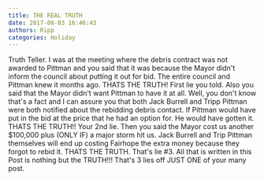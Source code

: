 ```yaml
---
title: THE REAL TRUTH
date: 2017-08-03 16:46:43
authors: Ripp
categories: Holiday
---
```


 Truth Teller. I was at the meeting where the debris contract was not awarded to Pittman and you said that it was because the Mayor didn't inform the council about putting it out for bid. The entire council and Pittman knew it months ago. THATS THE TRUTH! First lie you told. Also you said that the Mayor didn't want Pittman to have it at all. Well, you don't know that's a fact and I can assure you that both Jack Burrell and Tripp Pittman were both notified about the rebidding debris contact. If Pittman would have put in the bid at the price that he had an option for. He would have gotten it.  THATS THE TRUTH!! Your 2nd lie. Then you said the Mayor cost us another $100,000 plus (ONLY IF) a major storm hit us. Jack Burrell and Trip Pittman themselves will end up costing Fairhope the extra money because they forgot to rebid it. THATS THE TRUTH. That's lie #3. All that is written in this Post is nothing but the TRUTH!!!  That's 3 lies  off JUST ONE of your many post.